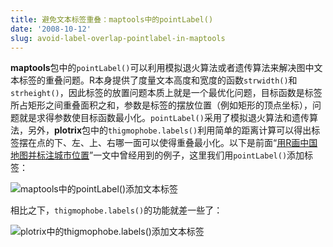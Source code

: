 ```yaml
---
title: 避免文本标签重叠：maptools中的pointLabel()
date: '2008-10-12'
slug: avoid-label-overlap-pointlabel-in-maptools
---
```


**maptools**包中的`pointLabel()`可以利用模拟退火算法或者遗传算法来解决图中文本标签的重叠问题。R本身提供了度量文本高度和宽度的函数`strwidth()`和`strheight()`，因此标签的放置问题本质上就是一个最优化问题，目标函数是标签所占矩形之间重叠面积之和，参数是标签的摆放位置（例如矩形的顶点坐标），问题就是求得参数使目标函数最小化。`pointLabel()`采用了模拟退火算法和遗传算法，另外，**plotrix**包中的`thigmophobe.labels()`利用简单的距离计算可以得出标签摆在点的下、左、上、右哪一面可以使得重叠最小化。以下是前面“[用R画中国地图并标注城市位置](/cn/2008/10/china-map-and-city-locations-with-r)”一文中曾经用到的例子，这里我们用`pointLabel()`添加标签：

![maptools中的pointLabel()添加文本标签](https://db.yihui.name/imgur/pRQqX.png)

相比之下，`thigmophobe.labels()`的功能就差一些了：

![plotrix中的thigmophobe.labels()添加文本标签](https://db.yihui.name/imgur/JKmUh.png)

